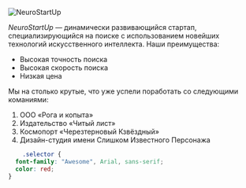 ![NeuroStartUp](https://netology-code.github.io/git-homeworks/introduction/assets/logo.png)


*NeuroStartUp* — динамически развивающийся стартап, специализирующийся на поиске с использованием новейших технологий искусственного интеллекта. Наши преимущества:

* Высокая точность поиска
* Высокая скорость поиска
* Низкая цена

Мы на столько крутые, что уже успели поработать со следующими команиями:

1. ООО «Рога и копыта»  
1. Издательство «Читый лист»  
1. Космопорт «Черезтерновый Кзвёздный»  
1. Дизайн-студия имени Слишком Известного Персонажа

```css
	.selector {
  font-family: "Awesome", Arial, sans-serif;
  color: red;
}
```